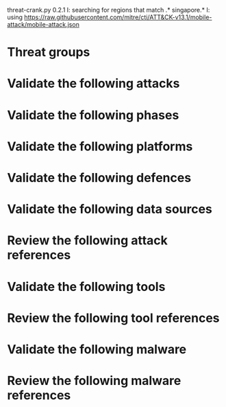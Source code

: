 threat-crank.py 0.2.1
I: searching for regions that match .* singapore.*
I: using https://raw.githubusercontent.com/mitre/cti/ATT&CK-v13.1/mobile-attack/mobile-attack.json
# Threat groups


# Validate the following attacks


# Validate the following phases


# Validate the following platforms


# Validate the following defences


# Validate the following data sources


# Review the following attack references


# Validate the following tools


# Review the following tool references


# Validate the following malware


# Review the following malware references


